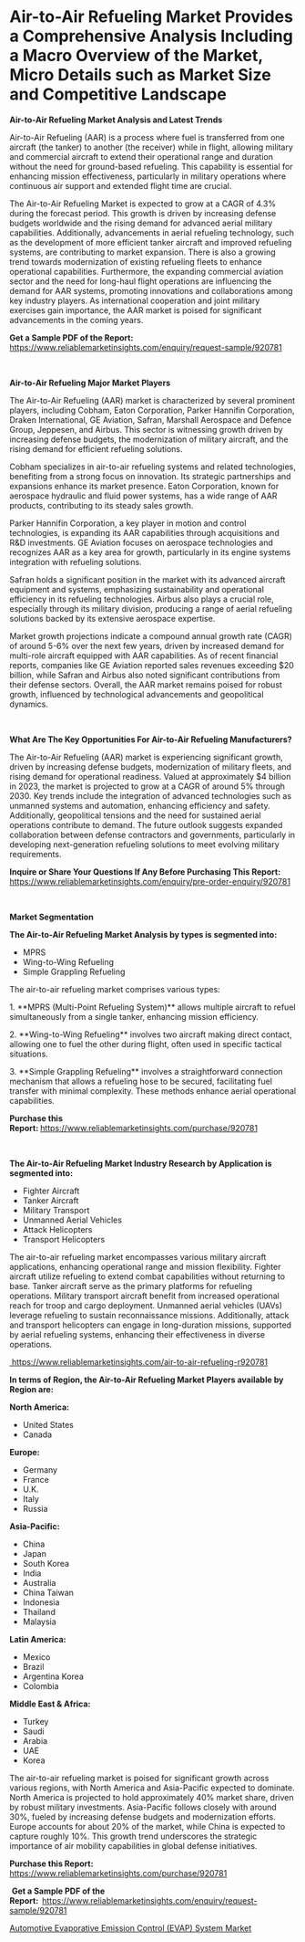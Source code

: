 <p><h1>Air-to-Air Refueling Market Provides a Comprehensive Analysis Including a Macro Overview of the Market, Micro Details such as Market Size and Competitive Landscape</h1></p><p><strong>Air-to-Air Refueling Market Analysis and Latest Trends</strong></p>
<p><p>Air-to-Air Refueling (AAR) is a process where fuel is transferred from one aircraft (the tanker) to another (the receiver) while in flight, allowing military and commercial aircraft to extend their operational range and duration without the need for ground-based refueling. This capability is essential for enhancing mission effectiveness, particularly in military operations where continuous air support and extended flight time are crucial.</p><p>The Air-to-Air Refueling Market is expected to grow at a CAGR of 4.3% during the forecast period. This growth is driven by increasing defense budgets worldwide and the rising demand for advanced aerial military capabilities. Additionally, advancements in aerial refueling technology, such as the development of more efficient tanker aircraft and improved refueling systems, are contributing to market expansion. There is also a growing trend towards modernization of existing refueling fleets to enhance operational capabilities. Furthermore, the expanding commercial aviation sector and the need for long-haul flight operations are influencing the demand for AAR systems, promoting innovations and collaborations among key industry players. As international cooperation and joint military exercises gain importance, the AAR market is poised for significant advancements in the coming years.</p></p>
<p><strong>Get a Sample PDF of the Report:&nbsp;</strong> <a href="https://www.reliablemarketinsights.com/enquiry/request-sample/920781?utm_campaign=3531&utm_medium=2&utm_source=Github&utm_content=ia&utm_term=30032025&utm_id=air-to-air-refueling">https://www.reliablemarketinsights.com/enquiry/request-sample/920781</a></p>
<p>&nbsp;</p>
<p><strong>Air-to-Air Refueling Major Market Players</strong></p>
<p><p>The Air-to-Air Refueling (AAR) market is characterized by several prominent players, including Cobham, Eaton Corporation, Parker Hannifin Corporation, Draken International, GE Aviation, Safran, Marshall Aerospace and Defence Group, Jeppesen, and Airbus. This sector is witnessing growth driven by increasing defense budgets, the modernization of military aircraft, and the rising demand for efficient refueling solutions.</p><p>Cobham specializes in air-to-air refueling systems and related technologies, benefiting from a strong focus on innovation. Its strategic partnerships and expansions enhance its market presence. Eaton Corporation, known for aerospace hydraulic and fluid power systems, has a wide range of AAR products, contributing to its steady sales growth.</p><p>Parker Hannifin Corporation, a key player in motion and control technologies, is expanding its AAR capabilities through acquisitions and R&D investments. GE Aviation focuses on aerospace technologies and recognizes AAR as a key area for growth, particularly in its engine systems integration with refueling solutions.</p><p>Safran holds a significant position in the market with its advanced aircraft equipment and systems, emphasizing sustainability and operational efficiency in its refueling technologies. Airbus also plays a crucial role, especially through its military division, producing a range of aerial refueling solutions backed by its extensive aerospace expertise.</p><p>Market growth projections indicate a compound annual growth rate (CAGR) of around 5-6% over the next few years, driven by increased demand for multi-role aircraft equipped with AAR capabilities. As of recent financial reports, companies like GE Aviation reported sales revenues exceeding $20 billion, while Safran and Airbus also noted significant contributions from their defense sectors. Overall, the AAR market remains poised for robust growth, influenced by technological advancements and geopolitical dynamics.</p></p>
<p>&nbsp;</p>
<p><strong>What Are The Key Opportunities For Air-to-Air Refueling Manufacturers?</strong></p>
<p><p>The Air-to-Air Refueling (AAR) market is experiencing significant growth, driven by increasing defense budgets, modernization of military fleets, and rising demand for operational readiness. Valued at approximately $4 billion in 2023, the market is projected to grow at a CAGR of around 5% through 2030. Key trends include the integration of advanced technologies such as unmanned systems and automation, enhancing efficiency and safety. Additionally, geopolitical tensions and the need for sustained aerial operations contribute to demand. The future outlook suggests expanded collaboration between defense contractors and governments, particularly in developing next-generation refueling solutions to meet evolving military requirements.</p></p>
<p><strong>Inquire or Share Your Questions If Any Before Purchasing This Report:</strong> <a href="https://www.reliablemarketinsights.com/enquiry/pre-order-enquiry/920781?utm_campaign=3531&utm_medium=2&utm_source=Github&utm_content=ia&utm_term=30032025&utm_id=air-to-air-refueling">https://www.reliablemarketinsights.com/enquiry/pre-order-enquiry/920781</a></p>
<p>&nbsp;</p>
<p><strong>Market Segmentation</strong></p>
<p><strong>The Air-to-Air Refueling Market Analysis by types is segmented into:</strong></p>
<p><ul><li>MPRS</li><li>Wing-to-Wing Refueling</li><li>Simple Grappling Refueling</li></ul></p>
<p><p>The air-to-air refueling market comprises various types: </p><p>1. **MPRS (Multi-Point Refueling System)** allows multiple aircraft to refuel simultaneously from a single tanker, enhancing mission efficiency.</p><p>  </p><p>2. **Wing-to-Wing Refueling** involves two aircraft making direct contact, allowing one to fuel the other during flight, often used in specific tactical situations.</p><p>3. **Simple Grappling Refueling** involves a straightforward connection mechanism that allows a refueling hose to be secured, facilitating fuel transfer with minimal complexity. These methods enhance aerial operational capabilities.</p></p>
<p><strong>Purchase this Report:&nbsp;</strong><a href="https://www.reliablemarketinsights.com/purchase/920781?utm_campaign=3531&utm_medium=2&utm_source=Github&utm_content=ia&utm_term=30032025&utm_id=air-to-air-refueling">https://www.reliablemarketinsights.com/purchase/920781</a></p>
<p>&nbsp;</p>
<p><strong>The Air-to-Air Refueling Market Industry Research by Application is segmented into:</strong></p>
<p><ul><li>Fighter Aircraft</li><li>Tanker Aircraft</li><li>Military Transport</li><li>Unmanned Aerial Vehicles</li><li>Attack Helicopters</li><li>Transport Helicopters</li></ul></p>
<p><p>The air-to-air refueling market encompasses various military aircraft applications, enhancing operational range and mission flexibility. Fighter aircraft utilize refueling to extend combat capabilities without returning to base. Tanker aircraft serve as the primary platforms for refueling operations. Military transport aircraft benefit from increased operational reach for troop and cargo deployment. Unmanned aerial vehicles (UAVs) leverage refueling to sustain reconnaissance missions. Additionally, attack and transport helicopters can engage in long-duration missions, supported by aerial refueling systems, enhancing their effectiveness in diverse operations.</p></p>
<p><a href="https://www.reliablemarketinsights.com/air-to-air-refueling-r920781?utm_campaign=3531&utm_medium=2&utm_source=Github&utm_content=ia&utm_term=30032025&utm_id=air-to-air-refueling">&nbsp;https://www.reliablemarketinsights.com/air-to-air-refueling-r920781</a></p>
<p><strong>In terms of Region, the Air-to-Air Refueling Market Players available by Region are:</strong></p>
<p>
    <p> <strong> North America: </strong>
        <ul>
            <li>United States</li>
            <li>Canada</li>
        </ul>
        </p> 
    <p> <strong> Europe: </strong>
        <ul>
            <li>Germany</li>
            <li>France</li>
            <li>U.K.</li>
            <li>Italy</li>
            <li>Russia</li>
        </ul>
        </p> 
    <p> <strong> Asia-Pacific: </strong>
        <ul>
            <li>China</li>
            <li>Japan</li>
            <li>South Korea</li>
            <li>India</li>
            <li>Australia</li>
            <li>China Taiwan</li>
            <li>Indonesia</li>
            <li>Thailand</li>
            <li>Malaysia</li>
        </ul>
        </p> 
    <p> <strong> Latin America: </strong>
        <ul>
            <li>Mexico</li>
            <li>Brazil</li>
            <li>Argentina Korea</li>
            <li>Colombia</li>
        </ul>
        </p> 
    <p> <strong> Middle East & Africa: </strong>
        <ul>
            <li>Turkey</li>
            <li>Saudi</li>
            <li>Arabia</li>
            <li>UAE</li>
            <li>Korea</li>
        </ul>
    </p>
    </p>
<p><p>The air-to-air refueling market is poised for significant growth across various regions, with North America and Asia-Pacific expected to dominate. North America is projected to hold approximately 40% market share, driven by robust military investments. Asia-Pacific follows closely with around 30%, fueled by increasing defense budgets and modernization efforts. Europe accounts for about 20% of the market, while China is expected to capture roughly 10%. This growth trend underscores the strategic importance of air mobility capabilities in global defense initiatives.</p></p>
<p><strong>Purchase this Report: </strong><a href="https://www.reliablemarketinsights.com/purchase/920781?utm_campaign=3531&utm_medium=2&utm_source=Github&utm_content=ia&utm_term=30032025&utm_id=air-to-air-refueling">https://www.reliablemarketinsights.com/purchase/920781</a></p>
<p>&nbsp;<strong>Get a Sample PDF of the Report:&nbsp;&nbsp;</strong><a href="https://www.reliablemarketinsights.com/enquiry/request-sample/920781?utm_campaign=3531&utm_medium=2&utm_source=Github&utm_content=ia&utm_term=30032025&utm_id=air-to-air-refueling">https://www.reliablemarketinsights.com/enquiry/request-sample/920781</a></p>
<p><strong></strong></p>
<p><p><a href="https://github.com/leijavaagexo/Market-Research-Report-List-1/blob/main/automotive-evaporative-emission-control-evap-system-market.md?utm_campaign=3531&utm_medium=2&utm_source=Github&utm_content=ia&utm_term=30032025&utm_id=air-to-air-refueling">Automotive Evaporative Emission Control (EVAP) System Market</a></p></p>